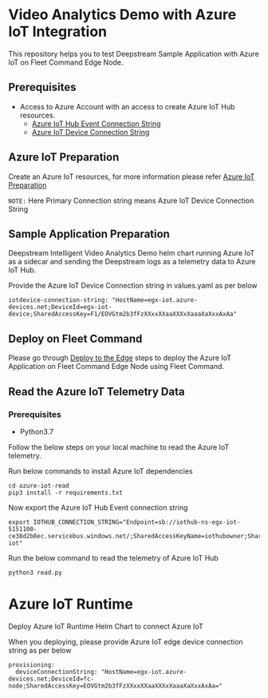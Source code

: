 # Video Analytics Demo with Azure IoT Integration

This repository helps you to test Deepstream Sample Application with Azure IoT on Fleet Command Edge Node. 

## Prerequisites 
- Access to Azure Account with an access to create Azure IoT Hub resources.
  - [Azure IoT Hub Event Connection String](https://devblogs.microsoft.com/iotdev/understand-different-connection-strings-in-azure-iot-hub/#eventhubconn)
  - [Azure IoT Device Connection String](https://devblogs.microsoft.com/iotdev/understand-different-connection-strings-in-azure-iot-hub/#iothubdeviceconn)

## Azure IoT Preparation

Create an Azure IoT resources, for more information please refer [Azure IoT Preparation](https://docs.google.com/document/d/1BZhJJr4oGKi2gVF4aAKY4I_nF-P3ParB-hxaH7pRIDE/edit#heading=h.dl1a8tw0t31x)

`NOTE:` Here Primary Connection string means Azure IoT Device Connection String

## Sample Application Preparation

Deepstream Intelligent Video Analytics Demo helm chart running Azure IoT as a sidecar and sending the Deepstream logs as a telemetry data to Azure IoT Hub. 

Provide the Azure IoT Device Connection string in values.yaml as per below 

```
iotdevice-connection-string: "HostName=egx-iot.azure-devices.net;DeviceId=egx-iot-device;SharedAccessKey=F1/EOVGtm2b3fFzXXxxXXaaXXXxXaaaXaXxxAxAa" 

```

## Deploy on Fleet Command

Please go through [Deploy to the Edge](https://docs.google.com/document/d/1ahm2WdTg0Z7T5to8HdXZho_gnyheGIDtxBB-QSEJHN8/edit#heading=h.mhpzm8t8vdmp) steps to deploy the Azure IoT Application on Fleet Command Edge Node using Fleet Command.

## Read the Azure IoT Telemetry Data

### Prerequisites
- Python3.7

Follow the below steps on your local machine to read the Azure IoT telemetry. 

Run below commands to install Azure IoT dependencies 

```
cd azure-iot-read
pip3 install -r requirements.txt
```

Now export the Azure IoT Hub Event connection string 
```
export IOTHUB_CONNECTION_STRING="Endpoint=sb://iothub-ns-egx-iot-5151100-ce38d2b8ec.servicebus.windows.net/;SharedAccessKeyName=iothubowner;SharedAccessKey=ixAxsaXwaXaasfXxaxaaXads;EntityPath=egx-iot" 
```

Run the below command to read the telemetry of Azure IoT Hub

```
python3 read.py
```

# Azure IoT Runtime 

Deploy Azure IoT Runtime Helm Chart to connect Azure IoT

When you deploying, please provide Azure IoT edge device connection string as per below 

```
provisioning:
  deviceConnectionString: "HostName=egx-iot.azure-devices.net;DeviceId=fc-node;SharedAccessKey=EOVGtm2b3fFzXXxxXXaaXXXxXaaaXaXxxAxAa="
```
